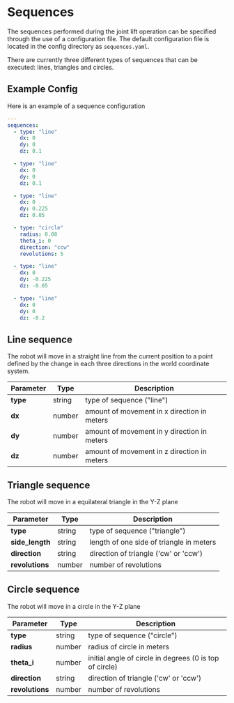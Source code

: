 # Sequences

The sequences performed during the joint lift operation can be specified through the use of a configuration file. The default configuration file is located in the config directory as `sequences.yaml`.

There are currently three different types of sequences that can be executed: lines, triangles and circles. 

## Example Config

Here is an example of a sequence configuration

``` yaml
---
sequences:
  - type: "line"
    dx: 0
    dy: 0
    dz: 0.1

  - type: "line"
    dx: 0
    dy: 0
    dz: 0.1

  - type: "line"
    dx: 0
    dy: 0.225
    dz: 0.05

  - type: "circle"
    radius: 0.08
    theta_i: 0
    direction: "ccw"
    revolutions: 5

  - type: "line"
    dx: 0
    dy: -0.225
    dz: -0.05

  - type: "line"
    dx: 0
    dy: 0
    dz: -0.2
```

## Line sequence

The robot will move in a straight line from the current position to a point defined by the change in each three directions in the world coordinate system.

| Parameter | Type   | Description | 
| --------- | ------ | ----------- |
| **type**  | string | type of sequence ("line") |
| **dx**    | number | amount of movement in x direction in meters |
| **dy**    | number | amount of movement in y direction in meters |
| **dz**    | number | amount of movement in z direction in meters |

## Triangle sequence

The robot will move in a equilateral triangle in the Y-Z plane

| Parameter       | Type   | Description | 
| --------------- | ------ | ----------- |
| **type**        | string | type of sequence ("triangle") |
| **side_length** | string | length of one side of triangle in meters |
| **direction**   | string | direction of triangle ('cw' or 'ccw') |
| **revolutions** | number | number of revolutions |

## Circle sequence

The robot will move in a circle in the Y-Z plane

| Parameter       | Type   | Description | 
| --------------- | ------ | ----------- |
| **type**        | string | type of sequence ("circle") |
| **radius**      | number | radius of circle in meters |
| **theta_i**     | number | initial angle of circle in degrees (0 is top of circle) |
| **direction**   | string | direction of triangle ('cw' or 'ccw') |
| **revolutions** | number | number of revolutions |